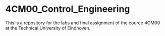 # 4CM00_Control_Engineering
This is a repository for the labs and final assignment of the cource 4CM00 at the Technical University of Eindhoven.
